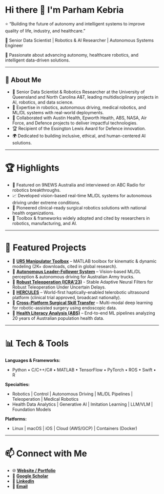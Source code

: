 # Hi there 👋 I'm Parham Kebria
⭐️ “Building the future of autonomy and intelligent systems to improve quality of life, industry, and healthcare.”

<!--
**parhamkebria/parhamkebria** is a ✨ _special_ ✨ repository because its `README.md` (this file) appears on your GitHub profile.

Here are some ideas to get you started:

- 🔭 I’m currently working on ...
- 🌱 I’m currently learning ...
- 👯 I’m looking to collaborate on ...
- 🤔 I’m looking for help with ...
- 💬 Ask me about ...
- 📫 How to reach me: ...
- 😄 Pronouns: ...
- ⚡ Fun fact: ...
-->

🎯 Senior Data Scientist | Robotics & AI Researcher | Autonomous Systems Engineer

🚀 Passionate about advancing autonomy, healthcare robotics, and intelligent data-driven solutions.

---

## 🌟 About Me

- 🔬 Senior Data Scientist & Robotics Researcher at the University of Queensland and North Carolina A&T, leading multidisciplinary projects in AI, robotics, and data science.
- 🤖 Expertise in robotics, autonomous driving, medical robotics, and ML/DL systems with real-world deployments.
- 🔭 Collaborated with Austin Health, Epworth Health, ABS, NASA, Air Force, and Defence projects to deliver impactful technologies.
- 🏆 Recipient of the Essington Lewis Award for Defence innovation.
- 🌍 Dedicated to building inclusive, ethical, and human-centered AI solutions.

--- 

# 🏆 Highlights
- 🎥 Featured on 9NEWS Australia and interviewed on ABC Radio for robotics breakthroughs.
- 📈 Developed vision-based real-time ML/DL systems for autonomous driving under extreme conditions.
- 🏥 Pioneered clinical-ready surgical robotics solutions with national health organizations.
- 📖 Toolbox & frameworks widely adopted and cited by researchers in robotics, manufacturing, and AI.

---

# 🚀 Featured Projects

- 🔹 [**UR5 Manipulator Toolbox**](https://www.mathworks.com/matlabcentral/fileexchange/72049-kinematic-and-dynamic-modelling-of-ur5-manipulator) – MATLAB toolbox for kinematic & dynamic modeling (2K+ downloads, cited in global research).
- 🔹 [**Autonomous Leader-Follower System**](https://www.youtube.com/watch?v=EISgE9mGMtw&ab_channel=AustralianArmy) – Vision-based ML/DL perception & autonomous driving for Australian Army trucks.
- 🔹 [**Robust Teleoperation (ICRA'23)**](https://youtu.be/kiTS_zMr1Xg?si=vK-2uMn1PoU1fJeW) - Stable Adaptive Neural Filters for Robust Teleoperation Under Uncertain Delays.
- 🔹 [**HERCULES**](https://youtu.be/ZCKWxHAiQvE?si=EXrLu8wOgY-Vysro) – World-first haptically-enabled telerobotic ultrasound platform (clinical trial approved, broadcast nationally).
- 🔹 [**Cross-Platform Surgical Skill Transfer**](#) – Multi-modal deep learning for robotic-assisted surgery using endoscopic data.
- 🔹 [**Health Literacy Analysis (ABS)**](#) – End-to-end ML pipelines analyzing 20 years of Australian population health data.

---

# 📊 Tech & Tools

**Languages & Frameworks:**
- Python • C/C++/C# • MATLAB • TensorFlow • PyTorch • ROS • Swift • R

**Specialties:**
- Robotics | Control | Autonomous Driving | ML/DL Pipelines | Teleoperation | Medical Robotics
- Health Data Analytics | Generative AI | Imitation Learning | LLM/VLM | Foundation Models

**Platforms:**
- Linux | macOS | iOS | Cloud (AWS/GCP) | Containers (Docker)

---

# 📫 Connect with Me
- 🌐 [**Website / Portfolio**](https://parhamkebria.com/)
- 📖 [**Google Scholar**](https://scholar.google.com/citations?user=J18BkakAAAAJ&hl=en)
- 💼 [**LinkedIn**](https://www.linkedin.com/in/parhamkebria/)
- 📧 [**Email**](mailto:parhamkebria@ieee.org) <!-- 📧 yourname [at] domain [dot] com -->
